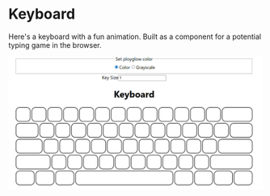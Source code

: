 # Keyboard

Here's a keyboard with a fun animation. Built as a component for a potential typing game in the browser.

![demo](https://github.com/McChug/typing/blob/master/public/demo.gif)
